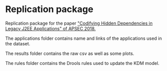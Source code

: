 # Replication package

Replication package for the paper ["Codifying Hidden Dependencies in Legacy J2EE Applications" of APSEC 2018.](https://ieeexplore.ieee.org/abstract/document/8719433)

The applications folder contains name and links of the applications used in the dataset.

The results folder contains the raw csv as well as some plots.

The rules folder contains the Drools rules used to update the KDM model.
